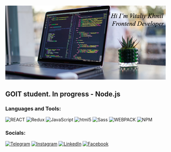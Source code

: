![Header](https://github.com/VitaliyKhmil/VitaliyKhmil/blob/main/assets/photo.png)

## GOIT student. In progress - Node.js

### Languages and Tools:
![REACT](https://img.shields.io/badge/-REACT-090909?style=for-the-badge&logo=REACT&logoColor=47C5FB)
![Redux](https://img.shields.io/badge/-Redux-090909?style=for-the-badge&logo=Redux&logoColor=F88C00)
![JavaScript](https://img.shields.io/badge/-JavaScript-090909?style=for-the-badge&logo=JavaScript&logoColor=E9D54D)
![html5 ](https://img.shields.io/badge/-html5-090909?style=for-the-badge&logo=html5&logoColor=097CDB)
![Sass](https://img.shields.io/badge/-Sass-090909?style=for-the-badge&logo=Sass&logoColor=F8C52C)
![WEBPACK](https://img.shields.io/badge/-WEBPACK-090909?style=for-the-badge&logo=WEBPACK&logoColor=F88C00)
![NPM](https://img.shields.io/badge/-NPM-090909?style=for-the-badge&logo=NPM&logoColor=F88C00)

### Socials:
[![Telegram](https://img.shields.io/badge/-Telegram-090909?style=for-the-badge&logo=telegram&logoColor=27A0D9)](https://t.me/KhmilVitaliy)
[![Instagram](https://img.shields.io/badge/-Instagram-090909?style=for-the-badge&logo=instagram&logoColor=B4068E)](https://www.instagram.com/vitaliy.khmil)
[![LinkedIn](https://img.shields.io/badge/-LinkedIn-090909?style=for-the-badge&logo=linkedin&logoColor=007BB6)](https://www.linkedin.com/in/khmilvitaliy)
[![Facebook](https://img.shields.io/badge/-Facebook-090909?style=for-the-badge&logo=Facebook&logoColor=1195F5)](https://www.facebook.com/vitaliy.khmil)